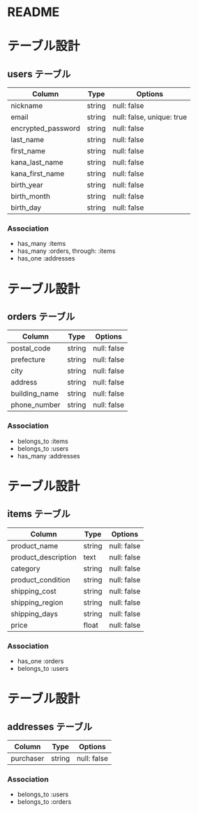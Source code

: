 # README
# テーブル設計

## users テーブル

| Column             | Type   | Options     |
| ------------------ | ------ | ----------- |
| nickname           | string | null: false |
| email              | string | null: false, unique: true |
| encrypted_password | string | null: false |
| last_name          | string | null: false |
| first_name         | string | null: false |
| kana_last_name     | string | null: false |
| kana_first_name    | string | null: false |
| birth_year         | string | null: false |
| birth_month        | string | null: false |
| birth_day          | string | null: false |

### Association

- has_many :items
- has_many :orders, through: :items
- has_one  :addresses


# テーブル設計

## orders テーブル

| Column             | Type   | Options     |
| ------------------ | ------ | ----------- |
| postal_code        | string | null: false |
| prefecture         | string | null: false |
| city               | string | null: false |
| address            | string | null: false |
| building_name      | string | null: false |
| phone_number       | string | null: false |

### Association

- belongs_to :items
- belongs_to :users
- has_many   :addresses


# テーブル設計

## items テーブル

| Column              | Type   | Options     |
| ------------------- | ------ | ----------- |
| product_name        | string | null: false |
| product_description | text   | null: false |
| category            | string | null: false |
| product_condition   | string | null: false |
| shipping_cost       | string | null: false |
| shipping_region     | string | null: false |
| shipping_days       | string | null: false |
| price               | float  | null: false |

### Association

- has_one :orders
- belongs_to :users


# テーブル設計

## addresses テーブル

| Column             | Type   | Options     |
| ------------------ | ------ | ----------- |
| purchaser          | string | null: false |

### Association

- belongs_to :users
- belongs_to :orders
